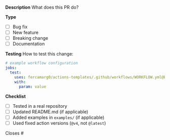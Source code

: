 **Description**
What does this PR do?

**Type**
- [ ] Bug fix
- [ ] New feature
- [ ] Breaking change
- [ ] Documentation

**Testing**
How to test this change:

```yaml
# example workflow configuration
jobs:
  test:
    uses: fercamarg0/actions-templates/.github/workflows/WORKFLOW.yml@BRANCH
    with:
      param: value
```

**Checklist**
- [ ] Tested in a real repository
- [ ] Updated README.md (if applicable)
- [ ] Added examples in `examples/` (if applicable)
- [ ] Used fixed action versions (`@v4`, not `@latest`)

Closes #
